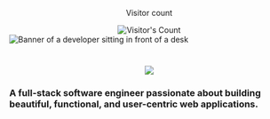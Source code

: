<div align="center"> 
  <p>Visitor count</p>
  <img src="https://profile-counter.glitch.me/YacineBrini/count.svg" alt="Visitor's Count" />
</div>

<img src="https://github.com/YacineBrini/YacineBrini/blob/main/software-developer.png" alt="Banner of a developer sitting in front of a desk">

<h1 align="center">
    <img src="https://readme-typing-svg.herokuapp.com/?font=Inter&size=48&center=true&vCenter=true&width=500&height=70&color=4493F8&duration=4000&lines=Hi+There!+👋;+I'm+Chijioke+Okorji!;" />
</h1>

### A full-stack software engineer passionate about building beautiful, functional, and user-centric web applications.
